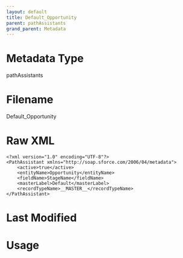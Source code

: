 ```yaml
---
layout: default
title: Default_Opportunity
parent: pathAssistants
grand_parent: Metadata
---
```

# Metadata Type
pathAssistants


# Filename 
Default_Opportunity


# Raw XML
```
<?xml version="1.0" encoding="UTF-8"?>
<PathAssistant xmlns="http://soap.sforce.com/2006/04/metadata">
    <active>true</active>
    <entityName>Opportunity</entityName>
    <fieldName>StageName</fieldName>
    <masterLabel>Default</masterLabel>
    <recordTypeName>__MASTER__</recordTypeName>
</PathAssistant>
```


# Last Modified


# Usage
